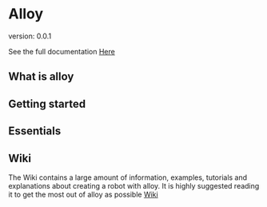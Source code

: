 # Alloy

version: 0.0.1


See the full documentation [Here]()


## What is alloy

## Getting started

## Essentials


## Wiki

The Wiki contains a large amount of information, examples, 
tutorials and explanations about creating a robot with alloy. It
is highly suggested reading it to get the most out of alloy as possible
[Wiki](https://github.com/GarrettBurroughs/Alloy/wiki)